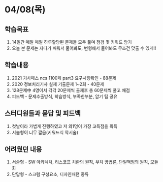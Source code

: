 # 04/08(목)
## 학습목표
1. 14일간 매일 매일 하루할당된 문제들 모두 풀며 점검 및 키워드 암기
2. 오늘 본 문제는 자다가 깨워서 물어봐도, 변형해서 물어봐도 무조건 맞출 수 있게!! 

## 학습내용
1. 2021 기사패스 ncs 1100제 part3 요구사항확인 - 88문제
2. 2020 정보처리기사 실제 기출문제 1~2회 - 40문제
3. 128문제中 4명이서 각각 20문제씩 출제후 총 60문제씩 풀고 채점
4. 피드백 - 문제추출방식, 학습방식, 부족한부분, 암기 팁 공유

## 스터디원들과 묻답 및 피드백
1. 첫날이라 가볍게 진행하였고 저 외1명이 가장 고득점을 획득
2. 서술형이 너무 짧음(키워드식 약서술)

## 어려웠던 내용
1. 서술형 - SW 아키텍처, 리스코프 치환의 원칙, 부치 방법론, 단일책임의 원칙, 모듈화   
2. 단답형 - 스크럼 구성요소, 디자인패턴 종류